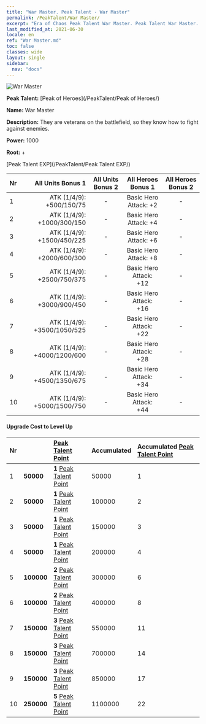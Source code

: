 ```yaml
---
title: "War Master. Peak Talent - War Master"
permalink: /PeakTalent/War Master/
excerpt: "Era of Chaos Peak Talent War Master. Peak Talent War Master. War Master"
last_modified_at: 2021-06-30
locale: en
ref: "War Master.md"
toc: false
classes: wide
layout: single
sidebar:
  nav: "docs"
---
```


  ![War Master](/images/pt/talent_1001.png)

  **Peak Talent:** [Peak of Heroes](/PeakTalent/Peak of Heroes/)

  **Name:** War Master

  **Description:** They are veterans on the battlefield, so they know how to fight against enemies.

  **Power:** 1000

  **Root:** +

  [Peak Talent EXP](/PeakTalent/Peak Talent EXP/)

  | Nr | All Units Bonus 1 | All Units Bonus 2 | All Heroes Bonus 1 | All Heroes Bonus 2 |
  |:---|--------------:|:-------------:|:-------------:|:-------------:|
  | 1 | ATK (1/4/9): +500/150/75 | - | Basic Hero Attack: +2 | - |
  | 2 | ATK (1/4/9): +1000/300/150 | - | Basic Hero Attack: +4 | - |
  | 3 | ATK (1/4/9): +1500/450/225 | - | Basic Hero Attack: +6 | - |
  | 4 | ATK (1/4/9): +2000/600/300 | - | Basic Hero Attack: +8 | - |
  | 5 | ATK (1/4/9): +2500/750/375 | - | Basic Hero Attack: +12 | - |
  | 6 | ATK (1/4/9): +3000/900/450 | - | Basic Hero Attack: +16 | - |
  | 7 | ATK (1/4/9): +3500/1050/525 | - | Basic Hero Attack: +22 | - |
  | 8 | ATK (1/4/9): +4000/1200/600 | - | Basic Hero Attack: +28 | - |
  | 9 | ATK (1/4/9): +4500/1350/675 | - | Basic Hero Attack: +34 | - |
  | 10 | ATK (1/4/9): +5000/1500/750 | - | Basic Hero Attack: +44 | - |


#### Upgrade Cost to Level Up

  | Nr | <i class="fas fa-coins"/> | [Peak Talent Point](/Items/con_934/) | Accumulated <i class="fas fa-coins"/> | Accumulated [Peak Talent Point](/Items/con_934/) |
  |:---|:--------------|:-------------|:-------------|:-------------|
  | 1 | **50000** | **1** [Peak Talent Point](/Items/con_934/) | 50000 | 1 |
  | 2 | **50000** | **1** [Peak Talent Point](/Items/con_934/) | 100000 | 2 |
  | 3 | **50000** | **1** [Peak Talent Point](/Items/con_934/) | 150000 | 3 |
  | 4 | **50000** | **1** [Peak Talent Point](/Items/con_934/) | 200000 | 4 |
  | 5 | **100000** | **2** [Peak Talent Point](/Items/con_934/) | 300000 | 6 |
  | 6 | **100000** | **2** [Peak Talent Point](/Items/con_934/) | 400000 | 8 |
  | 7 | **150000** | **3** [Peak Talent Point](/Items/con_934/) | 550000 | 11 |
  | 8 | **150000** | **3** [Peak Talent Point](/Items/con_934/) | 700000 | 14 |
  | 9 | **150000** | **3** [Peak Talent Point](/Items/con_934/) | 850000 | 17 |
  | 10 | **250000** | **5** [Peak Talent Point](/Items/con_934/) | 1100000 | 22 |
